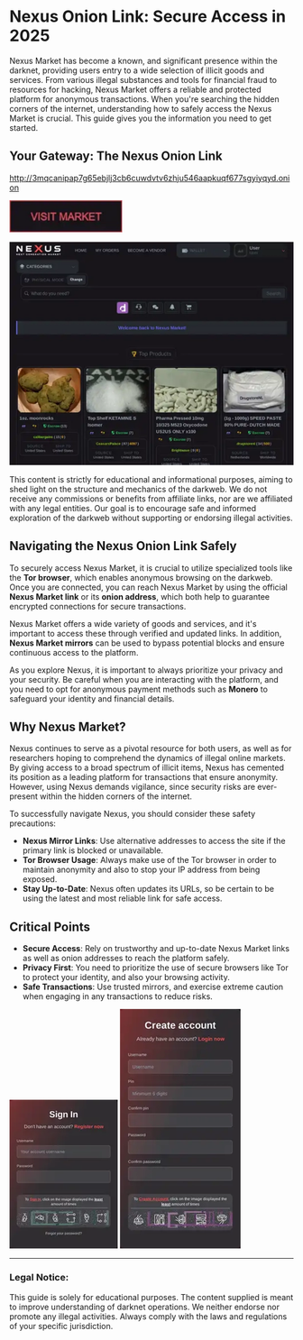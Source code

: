 # Nexus Onion Link: Secure Access in 2025

Nexus Market has become a known, and significant presence within the darknet, providing users entry to a wide selection of illicit goods and services. From various illegal substances and tools for financial fraud to resources for hacking, Nexus Market offers a reliable and protected platform for anonymous transactions. When you're searching the hidden corners of the internet, understanding how to safely access the Nexus Market is crucial. This guide gives you the information you need to get started.

## Your Gateway: The Nexus Onion Link

http://3mqcanipap7g65ebjlj3cb6cuwdvtv6zhju546aapkuqf677sgyiyqyd.onion

[<img src="/default/simple.webp" width="200">](http://3mqcanipap7g65ebjlj3cb6cuwdvtv6zhju546aapkuqf677sgyiyqyd.onion)

<a href="http://3mqcanipap7g65ebjlj3cb6cuwdvtv6zhju546aapkuqf677sgyiyqyd.onion"><img src="/default/config.webp" alt="image" style="max-width: 100%;"></a>

This content is strictly for educational and informational purposes, aiming to shed light on the structure and mechanics of the darkweb. We do not receive any commissions or benefits from affiliate links, nor are we affiliated with any legal entities. Our goal is to encourage safe and informed exploration of the darkweb without supporting or endorsing illegal activities.

## Navigating the Nexus Onion Link Safely

To securely access Nexus Market, it is crucial to utilize specialized tools like the **Tor browser**, which enables anonymous browsing on the darkweb. Once you are connected, you can reach Nexus Market by using the official **Nexus Market link** or its **onion address**, which both help to guarantee encrypted connections for secure transactions.

Nexus Market offers a wide variety of goods and services, and it's important to access these through verified and updated links. In addition, **Nexus Market mirrors** can be used to bypass potential blocks and ensure continuous access to the platform.

As you explore Nexus, it is important to always prioritize your privacy and your security. Be careful when you are interacting with the platform, and you need to opt for anonymous payment methods such as **Monero** to safeguard your identity and financial details.

## Why Nexus Market?

Nexus continues to serve as a pivotal resource for both users, as well as for researchers hoping to comprehend the dynamics of illegal online markets. By giving access to a broad spectrum of illicit items, Nexus has cemented its position as a leading platform for transactions that ensure anonymity. However, using Nexus demands vigilance, since security risks are ever-present within the hidden corners of the internet.

To successfully navigate Nexus, you should consider these safety precautions:

-   **Nexus Mirror Links**: Use alternative addresses to access the site if the primary link is blocked or unavailable.
-   **Tor Browser Usage**: Always make use of the Tor browser in order to maintain anonymity and also to stop your IP address from being exposed.
-   **Stay Up-to-Date**: Nexus often updates its URLs, so be certain to be using the latest and most reliable link for safe access.

## Critical Points

-   **Secure Access**: Rely on trustworthy and up-to-date Nexus Market links as well as onion addresses to reach the platform safely.
-   **Privacy First**: You need to prioritize the use of secure browsers like Tor to protect your identity, and also your browsing activity.
-   **Safe Transactions**: Use trusted mirrors, and exercise extreme caution when engaging in any transactions to reduce risks.

<a href="http://3mqcanipap7g65ebjlj3cb6cuwdvtv6zhju546aapkuqf677sgyiyqyd.onion"><img src="/default/setup.webp" alt="image" style="max-width: 100%;"></a>
<a href="http://3mqcanipap7g65ebjlj3cb6cuwdvtv6zhju546aapkuqf677sgyiyqyd.onion"><img src="/default/perspective.webp" alt="image" style="max-width: 100%;"></a>

---

### Legal Notice:

This guide is solely for educational purposes. The content supplied is meant to improve understanding of darknet operations. We neither endorse nor promote any illegal activities. Always comply with the laws and regulations of your specific jurisdiction.